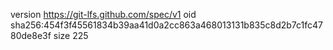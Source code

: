version https://git-lfs.github.com/spec/v1
oid sha256:454f3f45561834b39aa41d0a2cc863a468013131b835c8d2b7c1fc4780de8e3f
size 225
